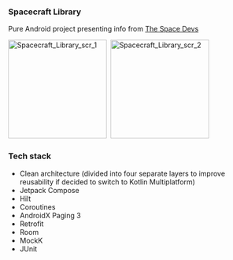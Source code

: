 ### Spacecraft Library
Pure Android project presenting info from [The Space Devs](https://thespacedevs.com/)

<img width="200" src="https://user-images.githubusercontent.com/8569334/203937631-d831929c-fd56-48e2-ae96-2b7c7d163ebb.png" alt="Spacecraft_Library_scr_1">&nbsp;&nbsp;<img width="200" src="https://user-images.githubusercontent.com/8569334/203937671-8bbe57d8-2f37-4aa4-8de9-d754b31a61a4.png" alt="Spacecraft_Library_scr_2">

### Tech stack
- Clean architecture (divided into four separate layers to improve reusability if decided to switch to Kotlin Multiplatform)
- Jetpack Compose
- Hilt
- Coroutines
- AndroidX Paging 3
- Retrofit
- Room
- MockK
- JUnit
